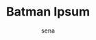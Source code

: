 ---
layout: ipsumpage

title: Batman Ipsum
key: batmanipsum
description: "Generate random text using Batman movies punchlines"
site: "http://batman-ipsum.com"
author: sena
collaborative: true

titleColor: "#FDE718"
descColor: "#000000"
genBtnTextColor: "#000000"
genBtnBgColor: "#FDE718"
labelTextColor: "#FDE718"
labelBgColor: "#000000"
labelBorderColor: "#FDE718"

language: English
text:
- "I'm Batman"
- "Swear to me!"
- "It's ends here."
- "This isn't a car."
- "No guns, no killing."
- "Does it come in black?"
- "I'm not wearing hockey pads."
- "My anger outweights my guilt."
- "It was a dog. It was a big dog."
- "Bruce Wayne, eccentric billionaire."
- "Someone like you. Someone who'll rattle the cages."
- "Bats frighten me. It's time my enemies shared my dread."
- "It's not who I am underneath but what I do that defines me."
- "Accomplice? I'm gonna tell them the whole thing was your idea."
- "I'll be standing where l belong. Between you and the peopIe of Gotham."
- "Well, you see... I'm buying this hotel and setting some new rules about the pool area."
- "I seek the means to fight injustice. To turn fear against those who prey on the fearful."
- "I will go back to Gotham and I will fight men Iike this but I will not become an executioner."
- "I can't do that as Bruce Wayne... as a man. I'm flesh and blood. I can be ignored, destroyed. But as a symbol, I can be incorruptible, I can be everlasting."
- "Hero can be anyone. Even a man knowing something as simple and reassuring as putting a coat around a young boy shoulders to let him know the world hadn't ended."
- "The first time I stole so that I wouldn't starve, yes. I lost many assumptions about the simple nature of right and wrong. And when I traveled I learned the fear before a crime and the thrill of success. But I never became one of them."
---